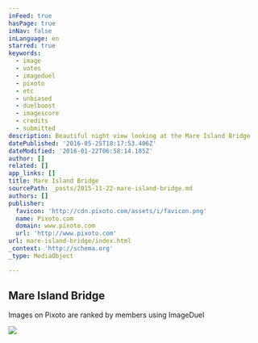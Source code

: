 ```yaml
---
inFeed: true
hasPage: true
inNav: false
inLanguage: en
starred: true
keywords:
  - image
  - votes
  - imageduel
  - pixoto
  - etc
  - unbiased
  - duelboost
  - imagescore
  - credits
  - submitted
description: Beautiful night view looking at the Mare Island Bridge
datePublished: '2016-05-25T18:17:53.406Z'
dateModified: '2016-01-22T06:58:14.185Z'
author: []
related: []
app_links: []
title: Mare Island Bridge
sourcePath: _posts/2015-11-22-mare-island-bridge.md
authors: []
publisher:
  favicon: 'http://cdn.pixoto.com/assets/i/favicon.png'
  name: Pixoto.com
  domain: www.pixoto.com
  url: 'http://www.pixoto.com'
url: mare-island-bridge/index.html
_context: 'http://schema.org'
_type: MediaObject

---
```

<article style=""><h1>Mare Island Bridge</h1><p>Images on Pixoto are ranked by members using ImageDuel</p><img src="http://lh3.ggpht.com/vz9X-qHQcZ_OMorz2dKC6HTN0oPB1ACCf_W1FME-e5MlgnJtt0_l_Udq1qfmTKkskTt28UKJjtR2YVVQj-RyL0g=s700" /></article>